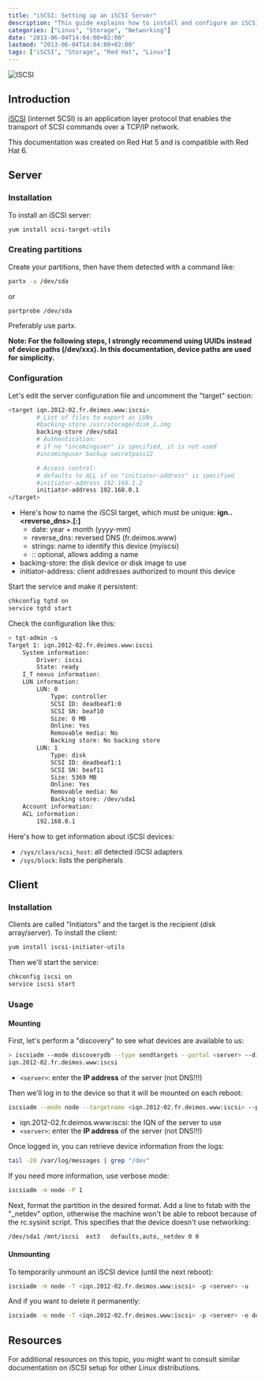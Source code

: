 ```yaml
---
title: "iSCSI: Setting up an iSCSI Server"
description: "This guide explains how to install and configure an iSCSI server and client on Red Hat systems."
categories: ["Linux", "Storage", "Networking"]
date: "2013-06-04T14:04:00+02:00"
lastmod: "2013-06-04T14:04:00+02:00"
tags: ["iSCSI", "Storage", "Red Hat", "Linux"]
---
```


![ISCSI](../../../static/images/iscsi_logo.avif)

## Introduction

[iSCSI](https://fr.wikipedia.org/wiki/ISCSI) (internet SCSI) is an application layer protocol that enables the transport of SCSI commands over a TCP/IP network.

This documentation was created on Red Hat 5 and is compatible with Red Hat 6.

## Server

### Installation

To install an iSCSI server:

```bash
yum install scsi-target-utils
```

### Creating partitions

Create your partitions, then have them detected with a command like:

```bash
partx -a /dev/sda
```

or

```bash
partprobe /dev/sda
```

Preferably use partx.

**Note: For the following steps, I strongly recommend using UUIDs instead of device paths (/dev/xxx). In this documentation, device paths are used for simplicity.**

### Configuration

Let's edit the server configuration file and uncomment the "target" section:

``` bash hl_lines="1 4 12 13"
<target iqn.2012-02.fr.deimos.www:iscsi>
        # List of files to export as LUNs
        #backing-store /usr/storage/disk_1.img
        backing-store /dev/sda1
        # Authentication:
        # if no "incominguser" is specified, it is not used
        #incominguser backup secretpass12

        # Access control:
        # defaults to ALL if no "initiator-address" is specified
        #initiator-address 192.168.1.2
        initiator-address 192.168.0.1
</target>
```

- Here's how to name the iSCSI target, which must be unique: **ign.<date>.<reverse_dns>.<strings>[:<substring>]**
  - date: year + month (yyyy-mm)
  - reverse_dns: reversed DNS (fr.deimos.www)
  - strings: name to identify this device (myiscsi)
  - :<substring>: optional, allows adding a name
- backing-store: the disk device or disk image to use
- initiator-address: client addresses authorized to mount this device

Start the service and make it persistent:

```bash
chkconfig tgtd on
service tgtd start
```

Check the configuration like this:

``` bash hl_lines="1"
> tgt-admin -s
Target 1: iqn.2012-02.fr.deimos.www:iscsi
    System information:
        Driver: iscsi
        State: ready
    I_T nexus information:
    LUN information:
        LUN: 0
            Type: controller
            SCSI ID: deadbeaf1:0
            SCSI SN: beaf10
            Size: 0 MB
            Online: Yes
            Removable media: No
            Backing store: No backing store
        LUN: 1
            Type: disk
            SCSI ID: deadbeaf1:1
            SCSI SN: beaf11
            Size: 5369 MB
            Online: Yes
            Removable media: No
            Backing store: /dev/sda1
    Account information:
    ACL information:
        192.168.0.1
```

Here's how to get information about iSCSI devices:

- `/sys/class/scsi_host`: all detected iSCSI adapters
- `/sys/block`: lists the peripherals

## Client

### Installation

Clients are called "Initiators" and the target is the recipient (disk array/server).
To install the client:

```bash
yum install iscsi-initiator-utils
```

Then we'll start the service:

```bash
chkconfig iscsi on
service iscsi start
```

### Usage

#### Mounting

First, let's perform a "discovery" to see what devices are available to us:

``` bash hl_lines="1"
> iscsiadm --mode discoverydb --type sendtargets --portal <server> --discover
iqn.2012-02.fr.deimos.www:iscsi
```

- `<server>`: enter the **IP address** of the server (not DNS!!!)

Then we'll log in to the device so that it will be mounted on each reboot:

```bash
iscsiadm --mode node --targetname <iqn.2012-02.fr.deimos.www:iscsi> --portal 192.168.1.1:3260 --login
```

- iqn.2012-02.fr.deimos.www:iscsi: the IQN of the server to use
- `<server>`: enter the **IP address** of the server (not DNS!!!)

Once logged in, you can retrieve device information from the logs:

```bash
tail -20 /var/log/messages | grep "/dev"
```

If you need more information, use verbose mode:

```bash
iscsiadm -m node -P 1
```

Next, format the partition in the desired format. Add a line to fstab with the "\_netdev" option, otherwise the machine won't be able to reboot because of the rc.sysinit script. This specifies that the device doesn't use networking:

```bash
/dev/sda1 /mnt/iscsi  ext3   defaults,auto,_netdev 0 0
```

#### Unmounting

To temporarily unmount an iSCSI device (until the next reboot):

```bash
iscsiadm -m node -T <iqn.2012-02.fr.deimos.www:iscsi> -p <server> -u
```

And if you want to delete it permanently:

```bash
iscsiadm -m node -T <iqn.2012-02.fr.deimos.www:iscsi> -p <server> -o delete
```

## Resources

For additional resources on this topic, you might want to consult similar documentation on iSCSI setup for other Linux distributions.
